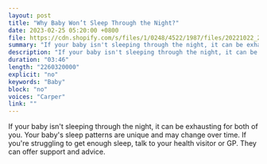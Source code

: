 ```yaml
---
layout: post
title: "Why Baby Won’t Sleep Through the Night?"
date: 2023-02-25 05:20:00 +0800
file: https://cdn.shopify.com/s/files/1/0248/4522/1987/files/20221022_2.mp3?v=1666400425
summary: "If your baby isn't sleeping through the night, it can be exhausting for both of you. Your baby's sleep patterns are unique and may change over time. If you're struggling to get enough sleep, talk to your health visitor or GP. They can offer support and advice."
description: "If your baby isn't sleeping through the night, it can be exhausting for both of you. Your baby's sleep patterns are unique and may change over time. If you're struggling to get enough sleep, talk to your health visitor or GP. They can offer support and advice."
duration: "03:46"
length: "2260320000"
explicit: "no"
keywords: "Baby"
block: "no"
voices: "Carper"
link: ""
---
```


If your baby isn't sleeping through the night, it can be exhausting for both of you. Your baby's sleep patterns are unique and may change over time. If you're struggling to get enough sleep, talk to your health visitor or GP. They can offer support and advice.
